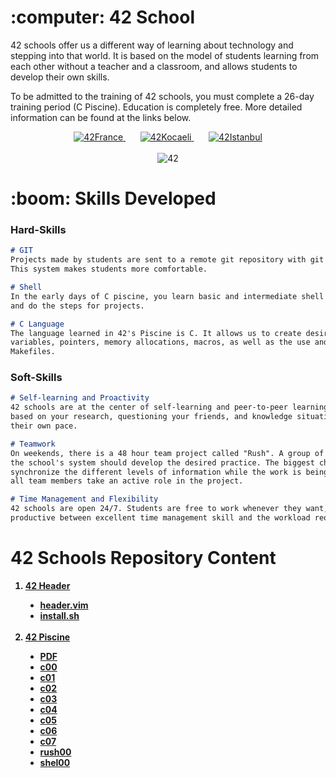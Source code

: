 <h1> :computer: 42 School </h1>

42 schools offer us a different way of learning about technology and stepping into that world. It is based on the model of students learning from each other without a teacher and a classroom, and allows students to develop their own skills.

To be admitted to the training of 42 schools, you must complete a 26-day training period (C Piscine). Education is completely free. More detailed information can be found at the links below.

<p align="center">
    <a href="https://42.fr/en/homepage/">
        <img alt="42France" title="42France" src="https://custom-icon-badges.demolab.com/badge/France-000000.svg?logo=42_black&logoColor=white&style=for-the-badge&labelColor=000000"/>
    </a>
    &#8287;&#8287;&#8287;&#8287;&#8287;
    <a href="https://42kocaeli.com.tr/">
        <img alt="42Kocaeli" title="42Kocaeli" src="https://custom-icon-badges.demolab.com/badge/KOCAELİ-000000.svg?logo=42_black&logoColor=white&style=for-the-badge&labelColor=000000"/>
    </a>
    &#8287;&#8287;&#8287;&#8287;&#8287;
    <a href="https://42istanbul.com.tr/">
        <img alt="42Istanbul" title="42Istanbul" src="https://custom-icon-badges.demolab.com/badge/İstanbul-000000.svg?logo=42_black&logoColor=white&style=for-the-badge&labelColor=000000"/>
    </a>
    <br><br>
    <img alt="42" title="42" src="https://images.adsttc.com/media/images/574e/3f63/e58e/ce87/b200/007e/newsletter/42_by_IN_EDIT_architecture_for_Wikipedia_N%C2%AF2.jpg?1464745814"/>
</p>

<h1> :boom: Skills Developed </h1>
<h3> Hard-Skills </h3>

```markdown
# GIT
Projects made by students are sent to a remote git repository with git version control system commands. 
This system makes students more comfortable.

# Shell
In the early days of C piscine, you learn basic and intermediate shell commands to navigate the terminal 
and do the steps for projects.

# C Language
The language learned in 42's Piscine is C. It allows us to create desired programs, including handling 
variables, pointers, memory allocations, macros, as well as the use and appearance of libraries and 
Makefiles.
```

<h3> Soft-Skills </h3>

```markdown
# Self-learning and Proactivity
42 schools are at the center of self-learning and peer-to-peer learning methodology. Learning process: 
based on your research, questioning your friends, and knowledge situation where each student learns at 
their own pace.

# Teamwork
On weekends, there is a 48 hour team project called "Rush". A group of 3 or 5 members randomly matched by 
the school's system should develop the desired practice. The biggest challenge in Rush projects is to 
synchronize the different levels of information while the work is being carried out, which ensures that 
all team members take an active role in the project.

# Time Management and Flexibility
42 schools are open 24/7. Students are free to work whenever they want, which requires flexibility to be 
productive between excellent time management skill and the workload required by the program.
```
<h1> 42 Schools Repository Content </h1>

<b><ol>
<li> <a href="https://github.com/nisaunnu/42School/tree/main/42_header"> 42 Header </a></li>
    <ul type="disc">
        <li> <a href="https://github.com/nisaunnu/42School/blob/main/42_header/header.vim"> header.vim </a></li>
        <li> <a href="https://github.com/nisaunnu/42School/blob/main/42_header/install.sh"> install.sh </a></li>
    </ul>
    <br>
<li> <a href="https://github.com/nisaunnu/42School/tree/main/42_piscine"> 42 Piscine </a></li>
    <ul type="disc">
        <li> <a href="https://github.com/nisaunnu/42School/tree/main/42_piscine/PDF"> PDF </a></li>
        <li> <a href="https://github.com/nisaunnu/42School/tree/main/42_piscine/c00"> c00 </a></li>
        <li> <a href="https://github.com/nisaunnu/42School/tree/main/42_piscine/c01"> c01 </a></li>
        <li> <a href="https://github.com/nisaunnu/42School/tree/main/42_piscine/c02"> c02 </a></li>
        <li> <a href="https://github.com/nisaunnu/42School/tree/main/42_piscine/c03"> c03 </a></li>
        <li> <a href="https://github.com/nisaunnu/42School/tree/main/42_piscine/c04"> c04 </a></li>
        <li> <a href="https://github.com/nisaunnu/42School/tree/main/42_piscine/c05"> c05 </a></li>
        <li> <a href="https://github.com/nisaunnu/42School/tree/main/42_piscine/c06"> c06 </a></li>
        <li> <a href="https://github.com/nisaunnu/42School/tree/main/42_piscine/c07"> c07 </a></li>
        <li> <a href="https://github.com/nisaunnu/42School/tree/main/42_piscine/rush00"> rush00 </a></li>
        <li> <a href="https://github.com/nisaunnu/42School/tree/main/42_piscine/shell00"> shel00 </a></li>
    </ul>
</ol></b>
